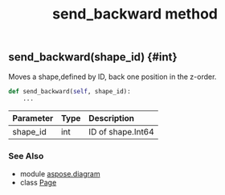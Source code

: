 ﻿---
title: send_backward method
second_title: Aspose.Diagram for Python via .NET API References
description: 
type: docs
weight: 270
url: /python-net/aspose.diagram/page/send_backward/
is_root: false
---

## send_backward(shape_id) {#int}

Moves a shape,defined by ID, back one position in the z-order.



```python
def send_backward(self, shape_id):
    ...
```


| Parameter | Type | Description |
| :- | :- | :- |
| shape_id | int | ID of shape.Int64 |



### See Also
* module [aspose.diagram](../../)
* class [Page](/diagram/python-net/aspose.diagram/page)
